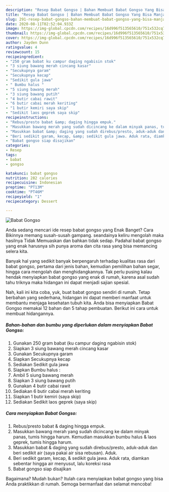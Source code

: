```yaml
---
description: "Resep Babat Gongso | Bahan Membuat Babat Gongso Yang Bisa Manjain Lidah"
title: "Resep Babat Gongso | Bahan Membuat Babat Gongso Yang Bisa Manjain Lidah"
slug: 291-resep-babat-gongso-bahan-membuat-babat-gongso-yang-bisa-manjain-lidah
date: 2020-08-11T02:52:04.933Z
image: https://img-global.cpcdn.com/recipes/16d996f513565610/751x532cq70/babat-gongso-foto-resep-utama.jpg
thumbnail: https://img-global.cpcdn.com/recipes/16d996f513565610/751x532cq70/babat-gongso-foto-resep-utama.jpg
cover: https://img-global.cpcdn.com/recipes/16d996f513565610/751x532cq70/babat-gongso-foto-resep-utama.jpg
author: Jayden Dunn
ratingvalue: 4
reviewcount: 15
recipeingredient:
- "250 gram babat ku campur daging ngabisin stok"
- "3 siung bawang merah cincang kasar"
- "Secukupnya garam"
- "Secukupnya kecap"
- "Sedikit gula jawa"
- " Bumbu halus "
- "5 siung bawang merah"
- "3 siung bawang putih"
- "4 butir cabai rawit"
- "6 butir cabai merah keriting"
- "1 butir kemiri saya skip"
- "Sedikit laos geprek saya skip"
recipeinstructions:
- "Rebus/presto babat &amp; daging hingga empuk."
- "Masukkan bawang merah yang sudah dicincang ke dalam minyak panas, tumis hingga harum. Kemudian masukkan bumbu halus &amp; laos geprek, tumis hingga harum."
- "Masukkan babat &amp; daging yang sudah direbus/presto, aduk-aduk dan beri sedikit air (saya pakai air sisa rebusan). Aduk."
- "Beri sedikit garam, kecap, &amp; sedikit gula jawa. Aduk rata, diamkan sebentar hingga air menyusut, lalu koreksi rasa"
- "Babat gongso siap disajikan"
categories:
- Resep
tags:
- babat
- gongso

katakunci: babat gongso 
nutrition: 282 calories
recipecuisine: Indonesian
preptime: "PT13M"
cooktime: "PT46M"
recipeyield: "1"
recipecategory: Dessert

---
```



![Babat Gongso](https://img-global.cpcdn.com/recipes/16d996f513565610/751x532cq70/babat-gongso-foto-resep-utama.jpg)

Anda sedang mencari ide resep babat gongso yang Enak Banget? Cara Bikinnya memang susah-susah gampang. seandainya keliru mengolah maka hasilnya Tidak Memuaskan dan bahkan tidak sedap. Padahal babat gongso yang enak harusnya sih punya aroma dan cita rasa yang bisa memancing selera kita.

Banyak hal yang sedikit banyak berpengaruh terhadap kualitas rasa dari babat gongso, pertama dari jenis bahan, kemudian pemilihan bahan segar, hingga cara mengolah dan menghidangkannya. Tak perlu pusing kalau hendak menyiapkan babat gongso yang enak di rumah, karena asal sudah tahu triknya maka hidangan ini dapat menjadi sajian spesial.




Nah, kali ini kita coba, yuk, buat babat gongso sendiri di rumah. Tetap berbahan yang sederhana, hidangan ini dapat memberi manfaat untuk membantu menjaga kesehatan tubuh kita. Anda bisa menyiapkan Babat Gongso memakai 12 bahan dan 5 tahap pembuatan. Berikut ini cara untuk membuat hidangannya.

<!--inarticleads1-->

##### Bahan-bahan dan bumbu yang diperlukan dalam menyiapkan Babat Gongso:

1. Gunakan 250 gram babat (ku campur daging ngabisin stok)
1. Siapkan 3 siung bawang merah cincang kasar
1. Gunakan Secukupnya garam
1. Siapkan Secukupnya kecap
1. Sediakan Sedikit gula jawa
1. Siapkan  Bumbu halus :
1. Ambil 5 siung bawang merah
1. Siapkan 3 siung bawang putih
1. Gunakan 4 butir cabai rawit
1. Sediakan 6 butir cabai merah keriting
1. Siapkan 1 butir kemiri (saya skip)
1. Sediakan Sedikit laos geprek (saya skip)




<!--inarticleads2-->

##### Cara menyiapkan Babat Gongso:

1. Rebus/presto babat &amp; daging hingga empuk.
1. Masukkan bawang merah yang sudah dicincang ke dalam minyak panas, tumis hingga harum. Kemudian masukkan bumbu halus &amp; laos geprek, tumis hingga harum.
1. Masukkan babat &amp; daging yang sudah direbus/presto, aduk-aduk dan beri sedikit air (saya pakai air sisa rebusan). Aduk.
1. Beri sedikit garam, kecap, &amp; sedikit gula jawa. Aduk rata, diamkan sebentar hingga air menyusut, lalu koreksi rasa
1. Babat gongso siap disajikan




Bagaimana? Mudah bukan? Itulah cara menyiapkan babat gongso yang bisa Anda praktikkan di rumah. Semoga bermanfaat dan selamat mencoba!
